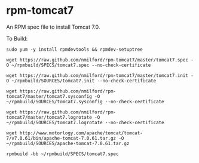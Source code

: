 rpm-tomcat7
===========

An RPM spec file to install Tomcat 7.0.

To Build:

`sudo yum -y install rpmdevtools && rpmdev-setuptree`

`wget https://raw.github.com/nmilford/rpm-tomcat7/master/tomcat7.spec -O ~/rpmbuild/SPECS/tomcat7.spec --no-check-certificate`

`wget https://raw.github.com/nmilford/rpm-tomcat7/master/tomcat7.init -O ~/rpmbuild/SOURCES/tomcat7.init --no-check-certificate`

`wget https://raw.github.com/nmilford/rpm-tomcat7/master/tomcat7.sysconfig -O ~/rpmbuild/SOURCES/tomcat7.sysconfig --no-check-certificate`

`wget https://raw.github.com/nmilford/rpm-tomcat7/master/tomcat7.logrotate -O ~/rpmbuild/SOURCES/tomcat7.logrotate --no-check-certificate`

`wget http://www.motorlogy.com/apache/tomcat/tomcat-7/v7.0.61/bin/apache-tomcat-7.0.61.tar.gz -O ~/rpmbuild/SOURCES/apache-tomcat-7.0.61.tar.gz`

`rpmbuild -bb ~/rpmbuild/SPECS/tomcat7.spec`
